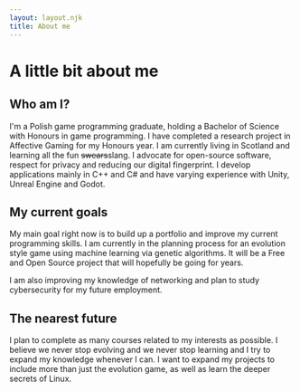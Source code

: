 ```yaml
---
layout: layout.njk
title: About me
---
```


# A little bit about me

## Who am I?

I'm a Polish game programming graduate, holding a Bachelor of Science with Honours in game programming. I have completed a research project in Affective Gaming for my Honours year. I am currently living in Scotland and learning all the fun ~~swears~~slang. I advocate for open-source software, respect for privacy and reducing our digital fingerprint. I develop applications mainly in C++ and C# and have varying experience with Unity, Unreal Engine and Godot. 

## My current goals

My main goal right now is to build up a portfolio and improve my current programming skills. I am currently in the planning process for an evolution style game using machine learning via genetic algorithms. It will be a Free and Open Source project that will hopefully be going for years.

I am also improving my knowledge of networking and plan to study cybersecurity for my future employment.

## The nearest future

I plan to complete as many courses related to my interests as possible. I believe we never stop evolving and we never stop learning and I try to expand my knowledge whenever I can. I want to expand my projects to include more than just the evolution game, as well as learn the deeper secrets of Linux.

